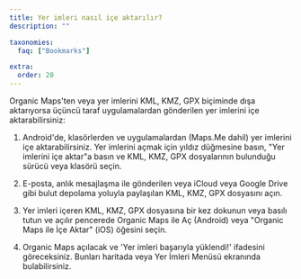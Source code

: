 ```yaml
---
title: Yer imleri nasıl içe aktarılır?
description: ""

taxonomies:
  faq: ["Bookmarks"]

extra:
  order: 20
---
```


Organic Maps'ten veya yer imlerini KML, KMZ, GPX biçiminde dışa aktarıyorsa üçüncü taraf uygulamalardan gönderilen yer imlerini içe aktarabilirsiniz:

1. Android'de, klasörlerden ve uygulamalardan (Maps.Me dahil) yer imlerini içe aktarabilirsiniz. Yer imlerini açmak için yıldız düğmesine basın, "Yer imlerini içe aktar"a basın ve KML, KMZ, GPX dosyalarının bulunduğu sürücü veya klasörü seçin.

2. E-posta, anlık mesajlaşma ile gönderilen veya iCloud veya Google Drive gibi bulut depolama yoluyla paylaşılan KML, KMZ, GPX dosyasını açın.

3. Yer imleri içeren KML, KMZ, GPX dosyasına bir kez dokunun veya basılı tutun ve açılır pencerede Organic Maps ile Aç (Android) veya "Organic Maps ile İçe Aktar" (iOS) öğesini seçin.

4. Organic Maps açılacak ve 'Yer imleri başarıyla yüklendi!' ifadesini göreceksiniz. Bunları haritada veya Yer İmleri Menüsü ekranında bulabilirsiniz.
